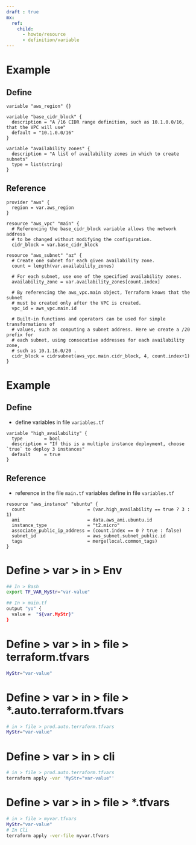 ```yaml
---
draft : true
mx:
  ref:
    child:
      - howto/resource
      - definition/variable
---
```


# Example
## Define
```hcl
variable "aws_region" {}

variable "base_cidr_block" {
  description = "A /16 CIDR range definition, such as 10.1.0.0/16, that the VPC will use"
  default = "10.1.0.0/16"
}

variable "availability_zones" {
  description = "A list of availability zones in which to create subnets"
  type = list(string)
}
```
## Reference
```hcl
provider "aws" {
  region = var.aws_region
}

resource "aws_vpc" "main" {
  # Referencing the base_cidr_block variable allows the network address
  # to be changed without modifying the configuration.
  cidr_block = var.base_cidr_block

resource "aws_subnet" "az" {
  # Create one subnet for each given availability zone.
  count = length(var.availability_zones)

  # For each subnet, use one of the specified availability zones.
  availability_zone = var.availability_zones[count.index]

  # By referencing the aws_vpc.main object, Terraform knows that the subnet
  # must be created only after the VPC is created.
  vpc_id = aws_vpc.main.id

  # Built-in functions and operators can be used for simple transformations of
  # values, such as computing a subnet address. Here we create a /20 prefix for
  # each subnet, using consecutive addresses for each availability zone,
  # such as 10.1.16.0/20 .
  cidr_block = cidrsubnet(aws_vpc.main.cidr_block, 4, count.index+1)
}
```
# Example
## Define
- define variables in file   `variables.tf`
```hcl
variable "high_availability" {
  type        = bool
  description = "If this is a multiple instance deployment, choose `true` to deploy 3 instances"
  default     = true
}
```

## Reference
- reference in the file `main.tf`  variables define in file   `variables.tf` 
```hcl
resource "aws_instance" "ubuntu" {
  count                       = (var.high_availability == true ? 3 : 1)
  ami                         = data.aws_ami.ubuntu.id
  instance_type               = "t2.micro"
  associate_public_ip_address = (count.index == 0 ? true : false)
  subnet_id                   = aws_subnet.subnet_public.id
  tags                        = merge(local.common_tags)
}
```


# Define > var > in > Env
```bash
## In > Bash
export TF_VAR_MyStr="var-value"

## In > main.tf
output "yo" {
  value =  "${var.MyStr}"
}
```
# Define > var > in > file > terraform.tfvars
```bash
MyStr="var-value"
```

# Define > var > in > file > *.auto.terraform.tfvars
```bash
# in > file > prod.auto.terraform.tfvars
MyStr="var-value"
```
# Define > var > in > cli
```bash
# in > file > prod.auto.terraform.tfvars
terraform apply -var 'MyStr="var-value"'
```

# Define > var > in > file > *.tfvars
```bash
# in > file > myvar.tfvars
MyStr="var-value"
# In Cli
terraform apply -ver-file myvar.tfvars
```

